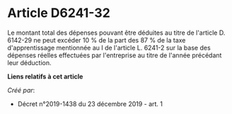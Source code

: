 # Article D6241-32

Le montant total des dépenses pouvant être déduites au titre de l'article D. 6142-29 ne peut excéder 10 % de la part des 87 %
de la taxe d'apprentissage mentionnée au I de l'article L. 6241-2 sur la base des dépenses réelles effectuées par
l'entreprise au titre de l'année précédant leur déduction.

**Liens relatifs à cet article**

_Créé par_:

  - Décret n°2019-1438 du 23 décembre 2019 - art. 1
